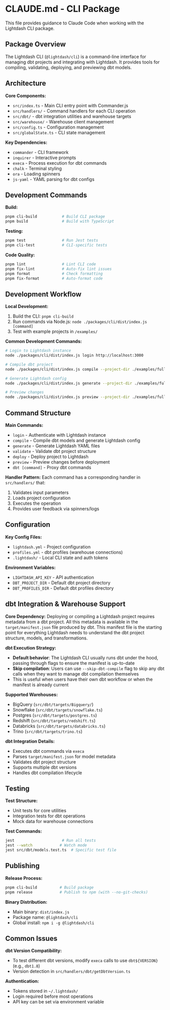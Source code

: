 # CLAUDE.md - CLI Package

This file provides guidance to Claude Code when working with the Lightdash CLI package.

## Package Overview

The Lightdash CLI (`@lightdash/cli`) is a command-line interface for managing dbt projects and integrating with Lightdash. It provides tools for compiling, validating, deploying, and previewing dbt models.

## Architecture

**Core Components:**
- `src/index.ts` - Main CLI entry point with Commander.js
- `src/handlers/` - Command handlers for each CLI operation
- `src/dbt/` - dbt integration utilities and warehouse targets
- `src/warehouse/` - Warehouse client management
- `src/config.ts` - Configuration management
- `src/globalState.ts` - CLI state management

**Key Dependencies:**
- `commander` - CLI framework
- `inquirer` - Interactive prompts
- `execa` - Process execution for dbt commands
- `chalk` - Terminal styling
- `ora` - Loading spinners
- `js-yaml` - YAML parsing for dbt configs

## Development Commands

**Build:**
```bash
pnpm cli-build           # Build CLI package
pnpm build               # Build with TypeScript
```

**Testing:**
```bash
pnpm test                # Run Jest tests
pnpm cli-test            # CLI-specific tests
```

**Code Quality:**
```bash
pnpm lint                # Lint CLI code
pnpm fix-lint            # Auto-fix lint issues
pnpm format              # Check formatting
pnpm fix-format          # Auto-format code
```

## Development Workflow

**Local Development:**
1. Build the CLI: `pnpm cli-build`
2. Run commands via Node.js: `node ./packages/cli/dist/index.js [command]`
3. Test with example projects in `/examples/`

**Common Development Commands:**
```bash
# Login to Lightdash instance
node ./packages/cli/dist/index.js login http://localhost:3000

# Compile dbt project
node ./packages/cli/dist/index.js compile --project-dir ./examples/full-jaffle-shop-demo/dbt --profiles-dir ./examples/full-jaffle-shop-demo/profiles

# Generate Lightdash config
node ./packages/cli/dist/index.js generate --project-dir ./examples/full-jaffle-shop-demo/dbt --profiles-dir ./examples/full-jaffle-shop-demo/profiles

# Preview changes
node ./packages/cli/dist/index.js preview --project-dir ./examples/full-jaffle-shop-demo/dbt --profiles-dir ./examples/full-jaffle-shop-demo/profiles
```

## Command Structure

**Main Commands:**
- `login` - Authenticate with Lightdash instance
- `compile` - Compile dbt models and generate Lightdash config
- `generate` - Generate Lightdash YAML files
- `validate` - Validate dbt project structure
- `deploy` - Deploy project to Lightdash
- `preview` - Preview changes before deployment
- `dbt [command]` - Proxy dbt commands

**Handler Pattern:**
Each command has a corresponding handler in `src/handlers/` that:
1. Validates input parameters
2. Loads project configuration
3. Executes the operation
4. Provides user feedback via spinners/logs

## Configuration

**Key Config Files:**
- `lightdash.yml` - Project configuration
- `profiles.yml` - dbt profiles (warehouse connections)
- `.lightdash/` - Local CLI state and auth tokens

**Environment Variables:**
- `LIGHTDASH_API_KEY` - API authentication
- `DBT_PROJECT_DIR` - Default dbt project directory
- `DBT_PROFILES_DIR` - Default dbt profiles directory

## dbt Integration & Warehouse Support

**Core Dependency:**
Deploying or compiling a Lightdash project requires metadata from a dbt project. All this metadata is available in the `target/manifest.json` file produced by dbt. This manifest file is the starting point for everything Lightdash needs to understand the dbt project structure, models, and transformations.

**dbt Execution Strategy:**
- **Default behavior**: The Lightdash CLI usually runs dbt under the hood, passing through flags to ensure the manifest is up-to-date
- **Skip compilation**: Users can use `--skip-dbt-compile` flag to skip any dbt calls when they want to manage dbt compilation themselves
- This is useful when users have their own dbt workflow or when the manifest is already current

**Supported Warehouses:**
- BigQuery (`src/dbt/targets/Bigquery/`)
- Snowflake (`src/dbt/targets/snowflake.ts`)
- Postgres (`src/dbt/targets/postgres.ts`)
- Redshift (`src/dbt/targets/redshift.ts`)
- Databricks (`src/dbt/targets/databricks.ts`)
- Trino (`src/dbt/targets/trino.ts`)

**dbt Integration Details:**
- Executes dbt commands via `execa`
- Parses `target/manifest.json` for model metadata
- Validates dbt project structure
- Supports multiple dbt versions
- Handles dbt compilation lifecycle

## Testing

**Test Structure:**
- Unit tests for core utilities
- Integration tests for dbt operations
- Mock data for warehouse connections

**Test Commands:**
```bash
jest                     # Run all tests
jest --watch            # Watch mode
jest src/dbt/models.test.ts  # Specific test file
```

## Publishing

**Release Process:**
```bash
pnpm cli-build          # Build package
pnpm release            # Publish to npm (with --no-git-checks)
```

**Binary Distribution:**
- Main binary: `dist/index.js`
- Package name: `@lightdash/cli`
- Global install: `npm i -g @lightdash/cli`

## Common Issues

**dbt Version Compatibility:**
- To test different dbt versions, modify `execa` calls to use `dbt${VERSION}` (e.g., `dbt1.8`)
- Version detection in `src/handlers/dbt/getDbtVersion.ts`

**Authentication:**
- Tokens stored in `~/.lightdash/`
- Login required before most operations
- API key can be set via environment variable